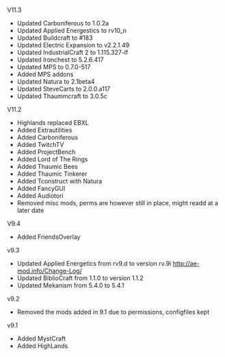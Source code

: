 V11.3
* Updated Carboniferous to 1.0.2a
* Updated Applied Energestics to rv10_n
* Updated Buildcraft to #183
* Updated Electric Expansion to v2.2.1.49
* Updated IndustrialCraft 2 to 1.115.327-lf
* Updated Ironchest to 5.2.6.417
* Updated MPS to 0.7.0-517
* Added MPS addons
* Updated Natura to 2.1beta4
* Updated SteveCarts to 2.0.0.a117
* Updated Thaummcraft to 3.0.5c


V11.2
* Highlands replaced EBXL
* Added Extrautilities
* Added Carboniferous
* Added TwitchTV
* Added ProjectBench
* Added Lord of The Rings
* Added Thaumic Bees
* Added Thaumic Tinkerer
* Added Tconstruct with Natura
* Added FancyGUI
* Added Audiotori
* Removed misc mods, perms are however still in place, might readd at a later date


V9.4 
* Added FriendsOverlay

v9.3 
* Updated Applied Energetics from rv9.d to version rv.9i http://ae-mod.info/Change-Log/
* Updated BiblioCraft from 1.1.0 to version 1.1.2
* Updated Mekanism from 5.4.0 to 5.4.1 

v9.2 
* Removed the mods added in 9.1 due to permissions, configfiles kept

v9.1 
* Added MystCraft
* Added HighLands
